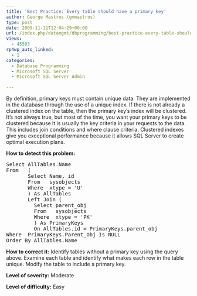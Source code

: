 ```yaml
---
title: 'Best Practice: Every table should have a primary key'
author: George Mastros (gmmastros)
type: post
date: 2009-11-11T12:04:29+00:00
url: /index.php/datamgmt/dbprogramming/best-practice-every-table-should-have-a/
views:
  - 45503
rp4wp_auto_linked:
  - 1
categories:
  - Database Programming
  - Microsoft SQL Server
  - Microsoft SQL Server Admin

---
```

By definition, primary keys must contain unique data. They are implemented in the database through the use of a unique index. If there is not already a clustered index on the table, then the primary key&#8217;s index will be clustered. It&#8217;s not always true, but most of the time, you want your primary keys to be clustered because it is usually the key criteria in your requests to the data. This includes join conditions and where clause criteria. Clustered indexes give you exceptional performance because it allows SQL Server to create optimal execution plans.

**How to detect this problem:**

<pre>Select AllTables.Name
From   (
       Select Name, id 
       From   sysobjects 
       Where  xtype = 'U'
       ) As AllTables
       Left Join (
         Select parent_obj
         From   sysobjects 
         Where  xtype = 'PK'
         ) As PrimaryKeys
         On AllTables.id = PrimaryKeys.parent_obj
Where  PrimaryKeys.Parent_Obj Is NULL
Order By AllTables.Name</pre>

**How to correct it:** Identify tables without a primary key using the query above. Examine each table and identify what makes each row in the table unique. Modify the table to include a primary key.

**Level of severity:** Moderate
  
**Level of difficulty:** Easy